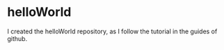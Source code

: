 # helloWorld
I created the helloWorld repository, as I follow the tutorial in the guides of github.
